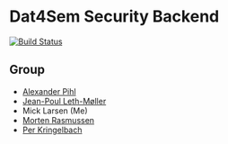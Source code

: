 # Dat4Sem Security Backend

[![Build Status](https://travis-ci.com/micklarsen/security_backend.svg?branch=main)](https://travis-ci.com/micklarsen/security_backend)

## Group

- [Alexander Pihl](https://github.com/AlexanderPihl)
- [Jean-Poul Leth-Møller](https://github.com/Jean-Poul)
- Mick Larsen (Me)
- [Morten Rasmussen]()
- [Per Kringelbach](https://github.com/cph-pk)

